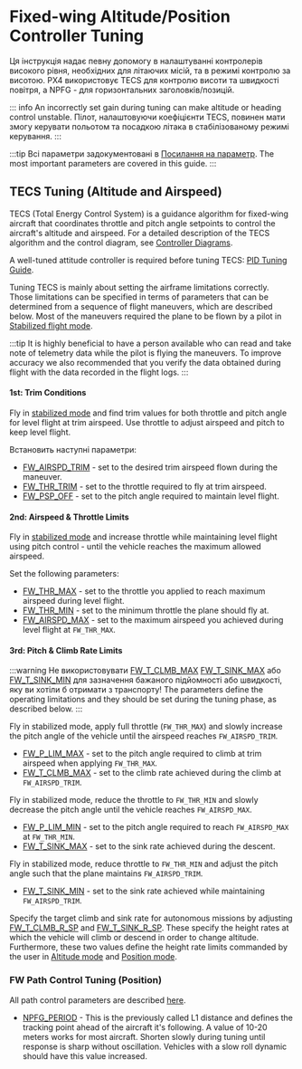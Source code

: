# Fixed-wing Altitude/Position Controller Tuning

Ця інструкція надає певну допомогу в налаштуванні контролерів високого рівня, необхідних для літаючих місій, та в режимі контролю за висотою. PX4 використовує TECS для контролю висоти та швидкості повітря, а NPFG - для горизонтальних заголовків/позицій.

::: info
An incorrectly set gain during tuning can make altitude or heading control unstable.
Пілот, налаштовуючи коефіцієнти TECS, повинен мати змогу керувати польотом та посадкою літака в стабілізованому режимі керування.
:::

:::tip
Всі параметри задокументовані в [Посилання на параметр](../advanced_config/parameter_reference.md#fw-tecs). The most important parameters are covered in this guide.
:::

## TECS Tuning (Altitude and Airspeed)

TECS (Total Energy Control System) is a guidance algorithm for fixed-wing aircraft that coordinates throttle and pitch angle setpoints to control the aircraft's altitude and airspeed. For a detailed description of the TECS algorithm and the control diagram, see [Controller Diagrams](../flight_stack/controller_diagrams.md).

A well-tuned attitude controller is required before tuning TECS: [PID Tuning Guide](../config_fw/pid_tuning_guide_fixedwing.md).

Tuning TECS is mainly about setting the airframe limitations correctly. Those limitations can be specified in terms of parameters that can be determined from a sequence of flight maneuvers, which are described below. Most of the maneuvers required the plane to be flown by a pilot in [Stabilized flight mode](../flight_modes_fw/stabilized.md).

:::tip
It is highly beneficial to have a person available who can read and take note of telemetry data while the pilot is flying the maneuvers.
To improve accuracy we also recommended that you verify the data obtained during flight with the data recorded in the flight logs.
:::

#### 1st: Trim Conditions

Fly in [stabilized mode](../flight_modes_fw/stabilized.md) and find trim values for both throttle and pitch angle for level flight at trim airspeed. Use throttle to adjust airspeed and pitch to keep level flight.

Встановить наступні параметри:

- [FW_AIRSPD_TRIM](../advanced_config/parameter_reference.md#FW_AIRSPD_TRIM) - set to the desired trim airspeed flown during the maneuver.
- [FW_THR_TRIM](../advanced_config/parameter_reference.md#FW_THR_TRIM) - set to the throttle required to fly at trim airspeed.
- [FW_PSP_OFF](../advanced_config/parameter_reference.md#FW_PSP_OFF) - set to the pitch angle required to maintain level flight.

#### 2nd: Airspeed & Throttle Limits

Fly in [stabilized mode](../flight_modes_fw/stabilized.md) and increase throttle while maintaining level flight using pitch control - until the vehicle reaches the maximum allowed airspeed.

Set the following parameters:

- [FW_THR_MAX](../advanced_config/parameter_reference.md#FW_THR_MAX) - set to the throttle you applied to reach maximum airspeed during level flight.
- [FW_THR_MIN](../advanced_config/parameter_reference.md#FW_THR_MIN) - set to the minimum throttle the plane should fly at.
- [FW_AIRSPD_MAX](../advanced_config/parameter_reference.md#FW_AIRSPD_MAX) - set to the maximum airspeed you achieved during level flight at `FW_THR_MAX`.

#### 3rd: Pitch & Climb Rate Limits

:::warning
Не використовувати [FW_T_CLMB_MAX](../advanced_config/parameter_reference.md#FW_T_CLMB_MAX) [FW_T_SINK_MAX](../advanced_config/parameter_reference.md#FW_T_SINK_MAX) або [FW_T_SINK_MIN](../advanced_config/parameter_reference.md#FW_T_SINK_MIN) для зазначення бажаного підйомності або швидкості, яку ви хотіли б отримати з транспорту! The parameters define the operating limitations and they should be set during the tuning phase, as described below.
:::

Fly in stabilized mode, apply full throttle (`FW_THR_MAX`) and slowly increase the pitch angle of the vehicle until the airspeed reaches `FW_AIRSPD_TRIM`.

- [FW_P_LIM_MAX](../advanced_config/parameter_reference.md#FW_P_LIM_MAX) - set to the pitch angle required to climb at trim airspeed when applying `FW_THR_MAX`.
- [FW_T_CLMB_MAX](../advanced_config/parameter_reference.md#FW_T_CLMB_MAX) - set to the climb rate achieved during the climb at `FW_AIRSPD_TRIM`.

Fly in stabilized mode, reduce the throttle to `FW_THR_MIN` and slowly decrease the pitch angle until the vehicle reaches `FW_AIRSPD_MAX`.

- [FW_P_LIM_MIN](../advanced_config/parameter_reference.md#FW_P_LIM_MIN) - set to the pitch angle required to reach `FW_AIRSPD_MAX` at `FW_THR_MIN`.
- [FW_T_SINK_MAX](../advanced_config/parameter_reference.md#FW_T_SINK_MAX) - set to the sink rate achieved during the descent.

Fly in stabilized mode, reduce throttle to `FW_THR_MIN` and adjust the pitch angle such that the plane maintains `FW_AIRSPD_TRIM`.

- [FW_T_SINK_MIN](../advanced_config/parameter_reference.md#FW_T_SINK_MIN) - set to the sink rate achieved while maintaining `FW_AIRSPD_TRIM`.

Specify the target climb and sink rate for autonomous missions by adjusting [FW_T_CLMB_R_SP](../advanced_config/parameter_reference.md#FW_T_CLMB_R_SP) and [FW_T_SINK_R_SP](../advanced_config/parameter_reference.md#FW_T_SINK_R_SP). These specify the height rates at which the vehicle will climb or descend in order to change altitude. Furthermore, these two values define the height rate limits commanded by the user in [Altitude mode](../flight_modes_fw/altitude.md) and [Position mode](../flight_modes_fw/position.md).

### FW Path Control Tuning (Position)

All path control parameters are described [here](../advanced_config/parameter_reference.md#fw-path-control).

- [NPFG_PERIOD](../advanced_config/parameter_reference.md#NPFG_PERIOD) - This is the previously called L1 distance and defines the tracking point ahead of the aircraft it's following. A value of 10-20 meters works for most aircraft. Shorten slowly during tuning until response is sharp without oscillation. Vehicles with a slow roll dynamic should have this value increased.
